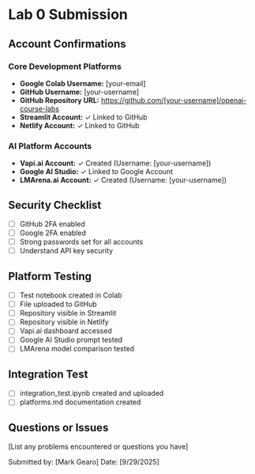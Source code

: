 # Lab 0 Submission

## Account Confirmations

### Core Development Platforms
- **Google Colab Username:** [your-email]
- **GitHub Username:** [your-username]
- **GitHub Repository URL:** https://github.com/[your-username]/openai-course-labs
- **Streamlit Account:** ✓ Linked to GitHub
- **Netlify Account:** ✓ Linked to GitHub

### AI Platform Accounts
- **Vapi.ai Account:** ✓ Created (Username: [your-username])
- **Google AI Studio:** ✓ Linked to Google Account
- **LMArena.ai Account:** ✓ Created (Username: [your-username])

## Security Checklist
- [ ] GitHub 2FA enabled
- [ ] Google 2FA enabled
- [ ] Strong passwords set for all accounts
- [ ] Understand API key security

## Platform Testing
- [ ] Test notebook created in Colab
- [ ] File uploaded to GitHub
- [ ] Repository visible in Streamlit
- [ ] Repository visible in Netlify
- [ ] Vapi.ai dashboard accessed
- [ ] Google AI Studio prompt tested
- [ ] LMArena model comparison tested

## Integration Test
- [ ] integration_test.ipynb created and uploaded
- [ ] platforms.md documentation created

## Questions or Issues
[List any problems encountered or questions you have]

Submitted by: [Mark Gearo]
Date: [9/29/2025]
